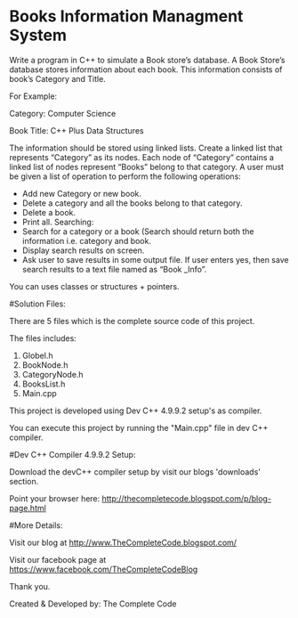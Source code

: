 # Books Information Managment System

Write a program in C++ to simulate a Book store’s database. A Book Store’s database stores information about each book. This information consists of book’s Category and Title.

For Example:

Category: Computer Science

Book Title: C++ Plus Data Structures

The information should be stored using linked lists. Create a linked list that represents “Category” as its nodes. Each node of “Category” contains a linked list of nodes represent “Books” belong to that category. A user must be given a list of operation to perform the following operations:

* Add new Category or new book. 
* Delete a category and all the books belong to that category. 
* Delete a book. 
* Print all. 
Searching: 
* Search for a category or a book (Search should return both the information i.e. category and book.
* Display search results on screen.
* Ask user to save results in some output file. If user enters yes, then save search results to a text file named as “Book _Info”.

You can uses classes or structures + pointers.


#Solution Files:

There are 5 files which is the complete source code of this project.

The files includes:

1. Globel.h
2. BookNode.h
3. CategoryNode.h
4. BooksList.h
5. Main.cpp

This project is developed using Dev C++ 4.9.9.2 setup's as compiler. 

You can execute this project by running the "Main.cpp" file in dev C++ compiler.

#Dev C++ Compiler 4.9.9.2 Setup:

Download the devC++ compiler setup by visit our blogs 'downloads' section.

Point your browser here: http://thecompletecode.blogspot.com/p/blog-page.html

#More Details:

Visit our blog at http://www.TheCompleteCode.blogspot.com/

Visit our facebook page at https://www.facebook.com/TheCompleteCodeBlog


Thank you.

Created & Developed by: The Complete Code
